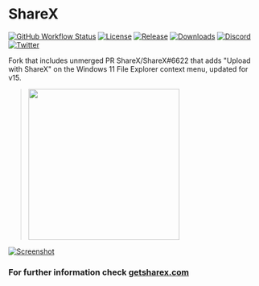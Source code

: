# ShareX

[![GitHub Workflow Status](https://img.shields.io/github/actions/workflow/status/ShareX/ShareX/build.yml?branch=develop&label=Build&cacheSeconds=3600)](https://github.com/ShareX/ShareX/actions/workflows/build.yml)
[![License](https://img.shields.io/github/license/ShareX/ShareX?label=License&color=brightgreen&cacheSeconds=3600)](./LICENSE.txt)
[![Release](https://img.shields.io/github/v/release/ShareX/ShareX?label=Release&color=brightgreen&cacheSeconds=3600)](https://github.com/ShareX/ShareX/releases/latest)
[![Downloads](https://img.shields.io/github/downloads/ShareX/ShareX/total?label=Downloads&cacheSeconds=3600)](https://getsharex.com/downloads/)
[![Discord](https://img.shields.io/discord/194170124859736065?label=Discord&cacheSeconds=3600)](https://discord.gg/ShareX)
[![Twitter](https://img.shields.io/twitter/follow/ShareX?cacheSeconds=3600)](https://twitter.com/intent/follow?screen_name=ShareX)

Fork that includes unmerged PR ShareX/ShareX#6622 that adds "Upload with ShareX" on the Windows 11 File Explorer context menu, updated for v15.

> <img src="https://camo.githubusercontent.com/ca3a8da9407ff036a079d20c7cf95caedf69a39e583ad959e1b13f6a66dbff51/68747470733a2f2f63646e2e646973636f72646170702e636f6d2f6174746163686d656e74732f3139343137303132343835393733363036352f313034363930343434313931373431393535302f53637265656e73686f745f323032322d31312d32385f3136343235322e706e67" width="300">

[![Screenshot](https://getsharex.com/img/ShareX_Screenshot.png)](https://getsharex.com)

### For further information check [getsharex.com](https://getsharex.com)
